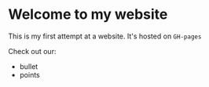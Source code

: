 # Welcome to my website

This is my first attempt at a website. It's hosted on `GH-pages`

Check out our:

- bullet
- points

